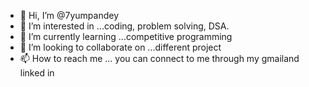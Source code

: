 - 👋 Hi, I’m @7yumpandey
- 👀 I’m interested in ...coding, problem solving, DSA.
- 🌱 I’m currently learning ...competitive programming
- 💞️ I’m looking to collaborate on ...different project
- 📫 How to reach me ... you can connect to me through my gmailand linked in

<!---
7yumpandey/7yumpandey is a ✨ special ✨ repository because its `README.md` (this file) appears on your GitHub profile.
You can click the Preview link to take a look at your changes.
--->
